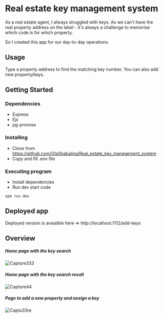 # Real estate key management system

As a real estate agent, I always struggled with keys. As we can't have the real property address on the label - it's always a challenge to memorise which code is for which property.

So I created this app for our day-to-day operations. 

## Usage

Type a property address to find the matching key number. You can also add new property/keys.

## Getting Started

### Dependencies

* Express
* Ejs
* pg-promise

### Installing

* Clone from https://github.com/OlaShabalina/Real_estate_key_management_system
* Copy and fill .env file

### Executing program

* Install dependencies
* Run dev start code

```
npm run dev
```

## Deployed app 

Deployed version is avaialble here => http://localhost:1112/add-keys

## Overview

##### Home page with the key search

![Capture333](https://user-images.githubusercontent.com/88268603/139426334-13eeabd0-811e-480e-9dad-a16b803c8f35.PNG)

##### Home page with the key search result

![Capture44](https://user-images.githubusercontent.com/88268603/139426330-0e2960d3-9f3d-4143-900b-e231e131e82e.PNG)

##### Page to add a new property and assign a key

![Captu33re](https://user-images.githubusercontent.com/88268603/139426338-caf3687f-d695-4c20-99ff-81ad9e42536a.PNG)


